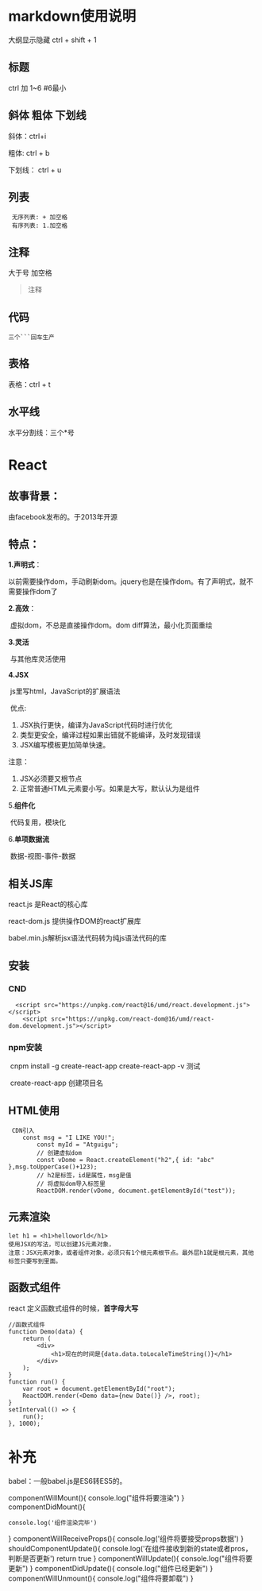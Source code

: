 # markdown使用说明

大纲显示隐藏 ctrl + shift + 1

## 标题

ctrl 加 1~6   #6最小

## 斜体 粗体 下划线

斜体：ctrl+i 

粗体:   ctrl + b 

下划线： ctrl + u 

## 列表

```
 无序列表: + 加空格
 有序列表: 1.加空格
```

## 注释

大于号 加空格

> 注释

## 代码

```
三个```回车生产
```

## 表格

表格：ctrl + t

## 水平线

水平分割线：三个*号

# React

## 故事背景：

由facebook发布的。于2013年开源

## 特点：

**1.声明式**：

​		以前需要操作dom，手动刷新dom。jquery也是在操作dom。有了声明式，就不需要操作dom了

**2.高效**：

​	虚拟dom，不总是直接操作dom。dom diff算法，最小化页面重绘

**3.灵活**

​	与其他库灵活使用

**4.JSX**

​	js里写html，JavaScript的扩展语法

​	优点:

1. JSX执行更快，编译为JavaScript代码时进行优化
2. 类型更安全，编译过程如果出错就不能编译，及时发现错误
3. JSX编写模板更加简单快速。

注意：

1. JSX必须要又根节点
2. 正常普通HTML元素要小写。如果是大写，默认认为是组件

5.**组件化**

​	代码复用，模块化

6.**单项数据流**

​	数据-视图-事件-数据

## 相关JS库

react.js 是React的核心库

react-dom.js 提供操作DOM的react扩展库

babel.min.js解析jsx语法代码转为纯js语法代码的库

## 安装

### CND

```
  <script src="https://unpkg.com/react@16/umd/react.development.js"></script>
    <script src="https://unpkg.com/react-dom@16/umd/react-dom.development.js"></script>
```

### npm安装

​	cnpm install -g create-react-app       	create-react-app  -v 测试

​	create-react-app 创建项目名

## HTML使用

```
 CDN引入
    const msg = "I LIKE YOU!";
        const myId = "Atguigu";
        // 创建虚拟dom
        const vDome = React.createElement("h2",{ id: "abc" },msg.toUpperCase()+123);
        // h2是标签，id是属性，msg是值
        // 将虚拟dom导入标签里
        ReactDOM.render(vDome, document.getElementById("test"));
```

## 元素渲染

```
let h1 = <h1>helloworld</h1>
使用JSX的写法，可以创建JS元素对象，
注意：JSX元素对象，或者组件对象，必须只有1个根元素根节点。最外层h1就是根元素，其他标签只要写到里面。
```

## 函数式组件

react 定义函数式组件的时候，**首字母大写**

```
//函数式组件
function Demo(data) {
    return (
        <div>
            <h1>现在的时间是{data.data.toLocaleTimeString()}</h1>
        </div>
    );
}
function run() {
    var root = document.getElementById("root");
    ReactDOM.render(<Demo data={new Date()} />, root);
}
setInterval(() => {
    run();
}, 1000);
```



# 补充

babel：一般babel.js是ES6转ES5的。



componentWillMount(){
    console.log("组件将要渲染")
  }
  componentDidMount(){

    console.log('组件渲染完毕')
  }
  componentWillReceiveProps(){
    console.log('组件将要接受props数据')
  }
  shouldComponentUpdate(){
    console.log('在组件接收到新的state或者pros，判断是否更新')
    return true
  }
  componentWillUpdate(){
    console.log("组件将要更新")
  }
  componentDidUpdate(){
    console.log("组件已经更新")
  }
  componentWillUnmount(){
    console.log("组件将要卸载")
  }